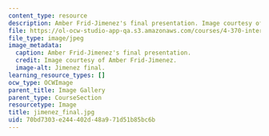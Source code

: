 ```yaml
---
content_type: resource
description: Amber Frid-Jimenez's final presentation. Image courtesy of Amber Frid-Jimenez.
file: https://ol-ocw-studio-app-qa.s3.amazonaws.com/courses/4-370-interrogative-design-workshop-fall-2005/70bd7303e244402d48a971d51b85bc6b_jimenez_final.jpg
file_type: image/jpeg
image_metadata:
  caption: Amber Frid-Jimenez's final presentation.
  credit: Image courtesy of Amber Frid-Jimenez.
  image-alt: Jimenez final.
learning_resource_types: []
ocw_type: OCWImage
parent_title: Image Gallery
parent_type: CourseSection
resourcetype: Image
title: jimenez_final.jpg
uid: 70bd7303-e244-402d-48a9-71d51b85bc6b
---
```

